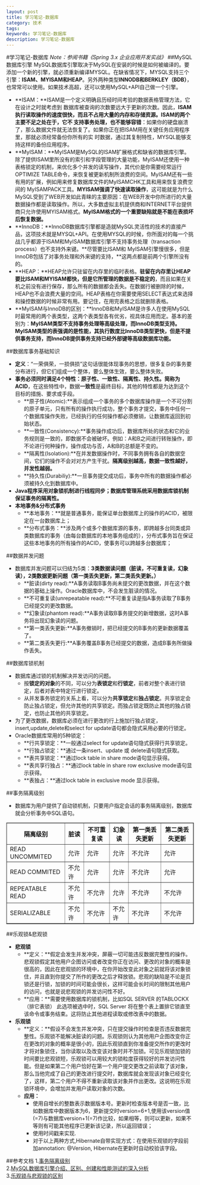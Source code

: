 ```yaml
---
layout: post
title: 学习笔记-数据库
category: 技术
tags: 
keywords: 学习笔记-数据库
description: 学习笔记-数据库
---
```

#学习笔记-数据库
*Note：参阅书籍《Spring 3.x 企业应用开发实战》*
##MySQL数据库引擎
MySQL数据库引擎取决于MySQL在安装的时候是如何被编译的。要添加一个新的引擎，就必须重新编译MYSQL。在缺省情况下，MYSQL支持三个引擎：**ISAM、MYISAM和HEAP**。另外两种类型**INNODB和BERKLEY（BDB）**，也常常可以使用。如果技术高超，还可以使用MySQL+API自己做一个引擎。
- **ISAM：**ISAM是一个定义明确且历经时间考验的数据表格管理方法，它在设计之时就考虑到 数据库被查询的次数要远大于更新的次数。因此，**ISAM执行读取操作的速度很快，而且不占用大量的内存和存储资源。ISAM的两个主要不足之处在于，它不 支持事务处理，也不能够容错**：如果你的硬盘崩溃了，那么数据文件就无法恢复了。如果你正在把ISAM用在关键任务应用程序里，那就必须经常备份你所有的实 时数据，通过其复制特性，MYSQL能够支持这样的备份应用程序。
- **MyISAM：**MyISAM是MySQL的ISAM扩展格式和缺省的数据库引擎。除了提供ISAM里所没有的索引和字段管理的大量功能，MyISAM还使用一种表格锁定的机制，来优化多个并发的读写操作，其代价是你需要经常运行OPTIMIZE TABLE命令，来恢复被更新机制所浪费的空间。MyISAM还有一些有用的扩展，例如用来修复数据库文件的MyISAMCHK工具和用来恢复浪费空间的 MyISAMPACK工具。**MYISAM强调了快速读取操作**，这可能就是为什么MySQL受到了WEB开发如此青睐的主要原因：在WEB开发中你所进行的大量数据操作都是读取操作。所以，大多数虚拟主机提供商和INTERNET平台提供商只允许使用MYISAM格式。**MyISAM格式的一个重要缺陷就是不能在表损坏后恢复数据。**
- **InnoDB：**InnoDB数据库引擎都是造就MySQL灵活性的技术的直接产品，这项技术就是MYSQL+API。在使用MYSQL的时候，你所面对的每一个挑战几乎都源于ISAM和MyISAM数据库引擎不支持事务处理（transaction process）也不支持外来键。**尽管要比ISAM和 MyISAM引擎慢很多，但是InnoDB包括了对事务处理和外来键的支持，**这两点都是前两个引擎所没有的。
- **HEAP：**HEAP允许只驻留在内存里的临时表格。**驻留在内存里让HEAP要比ISAM和MYISAM都快，但是它所管理的数据是不稳定的**，而且如果在关机之前没有进行保存，那么所有的数据都会丢失。在数据行被删除的时候，HEAP也不会浪费大量的空间。HEAP表格在你需要使用SELECT表达式来选择和操控数据的时候非常有用。要记住，在用完表格之后就删除表格。
- **MyISAM与InnoDB的区别：**InnoDB和MyISAM是许多人在使用MySQL时最常用的两个表类型，这两个表类型各有优劣，视具体应用而定。基本的差别为：**MyISAM类型不支持事务处理等高级处理，而InnoDB类型支持。MyISAM类型的表强调的是性能，其执行数度比InnoDB类型更快，但是不提供事务支持，而InnoDB提供事务支持已经外部键等高级数据库功能。**


##数据库事务基础知识
- **定义**：“一荣俱荣，一损俱损”这句话很能体现事务的思想，很多复杂的事务要分布进行，但它们组成一个整体，要么整体生效，要么整体失败。
- **事务必须同时满足4个特性：**原子性、一致性、隔离性、持久性。简称为**ACID**，在这些特性中，数据**一致性**是最终目标，其他的特性都是为达到这个目标的措施、要求或手段。
  - **原子性(Atomic):**表示组成一个事务的多个数据库操作是一个不可分割的原子单元，只有所有的操作执行成功，整个事务才提交，事务中任何一个数据库操作失败，已经执行的任何操作都必须撤销，让数据库返回到初始状态。
  - **一致性(Consistency):**事务操作成功后，数据库所处的状态和它的业务规则是一致的，即数据不会被破坏。例如：A和B之间进行转账操作，即不论进行何种操作，操作成功与否，A和B的总额是不变的。
  - **隔离性(Isolation):**在并发数据操作时，不同事务拥有各自的数据空间，它们的操作不会对对方产生干扰。**隔离级别越高，数据一致性越好，并发性越弱。**
  - **持久性(Durabiliy):**一旦事务提交成功后，事务中所有的数据操作都必须被持久化到数据库中。
- **Java程序采用对象锁机制进行线程同步；数据库管理系统采用数据库锁机制保证事务的隔离性。**
- **本地事务&分布式事务**
  - **本地事务：**就是普通事务，能保证单台数据库上的操作的ACID，被限定在一台数据库上；
  - **分布式事务：**涉及两个或多个数据库源的事务，即跨越多台同类或异类数据库的事务（由每台数据库的本地事务组成的），分布式事务旨在保证这些本地事务的所有操作的ACID，使事务可以跨越多台数据库；

##数据并发问题
- 数据库并发问题可以归结为5类：**3类数据读问题（脏读，不可重复读，幻象读），2类数据更新问题（第一类丢失更新，第二类丢失更新。）**
  - **脏读(dirty read):**A事务读取B事务尚未提交的更改数据，并在这个数据的基础上操作。Oracle数据库中，不会发生脏读的情况。
  - **不可重复读(unrepeatable read):**不可重复读是指A事务读取了B事务已经提交的更改数据。
  - **幻象读(phantom read):**A事务读取B事务提交的新增数据，这时A事务将出现幻象读的问题。
  - **第一类丢失更新:**A事务撤销时，把已经提交的B事务的更新数据覆盖了。
  - **第二类丢失更行:**A事务覆盖B事务已经提交的数据，造成B事务所做操作丢失。

##数据库锁机制
- 数据库通过锁的机制解决并发访问的问题。
  - 按**锁定的对象**的不同，可以分为**表锁定**和**行锁定**，前者对整个表进行锁定，后者对表中特定行进行锁定。
  - 从并发事务锁定的关系上看，可以分为**共享锁定**和**独占锁定**。共享锁定会防止独占锁定，但允许其他的共享锁定。而独占锁定既防止其他的独占锁定，也防止其他的共享锁定。
- 为了更改数据，数据库必须在进行更改的行上施加行独占锁定，insert,update,delete和select for update语句都会隐式采用必要的行锁定。
- Oracle数据库常用的5种锁定：
  - **行共享锁定：**一般通过select for update语句隐式获得行共享锁定。
  - **行独占锁定：**通过一条insert、update 或 delete语句隐式获取。
  - **表共享锁定：**通过lock table in share mode语句显示获得。
  - **表共享行独占：**通过lock table in share row exclusive mode语句显示获得。
  - **表独占：**通过lock table in exclusive mode 显示获得。

##事务隔离级别
- 数据库为用户提供了自动锁机制，只要用户指定会话的事务隔离级别，数据库就会分析事务中SQL语句。
<table border="1" width="100%" >
  <tr><th>隔离级别</th><th>脏读</th><th>不可重复读</th><th>幻象读</th><th>第一类丢失更新</th><th>第二类丢失更新</th></tr>
  <tr><td>READ UNCOMMITED</td><td>允许</td><td>允许</td><td>允许</td><td>不允许</td><td>允许</td></tr>
  <tr><td>READ COMMITED</td><td>不允许</td><td>允许</td><td>允许</td><td>不允许</td><td>允许</td></tr>
  <tr><td>REPEATABLE READ</td><td>不允许</td><td>不允许</td><td>允许</td><td>不允许</td><td>不允许</td></tr>
  <tr><td>SERIALIZABLE</td><td>不允许</td><td>不允许</td><td>不允许</td><td>不允许</td><td>不允许</td></tr>
</table>

##乐观锁&悲观锁
- **悲观锁**
  - **定义：**假定会发生并发冲突，屏蔽一切可能违反数据完整性的操作。悲观锁假定其他用户企图访问或者改变你正在访问、更改的对象的概率是很高的，因此在悲观锁的环境中，在你开始改变此对象之前就将该对象锁住，并且直到你提交了所作的更改之后才释放锁。悲观的缺陷是不论是页锁还是行锁，加锁的时间可能会很长，这样可能会长时间的限制其他用户的访问，也就是说悲观锁的并发访问性不好。
  - **应用：**需要使用数据库的锁机制，比如SQL SERVER 的TABLOCKX（排它表锁） 此选项被选中时，SQL  Server  将在整个表上置排它锁直至该命令或事务结束。这将防止其他进程读取或修改表中的数据。
- **乐观锁**
  - **定义：**假设不会发生并发冲突，只在提交操作时检查是否违反数据完整性。乐观锁不能解决脏读的问题。乐观锁则认为其他用户企图改变你正在更改的对象的概率是很小的，因此乐观锁直到你准备提交所作的更改时才将对象锁住，当你读取以及改变该对象时并不加锁。可见乐观锁加锁的时间要比悲观锁短，乐观锁可以用较大的锁粒度获得较好的并发访问性能。但是如果第二个用户恰好在第一个用户提交更改之前读取了该对象，那么当他完成了自己的更改进行提交时，数据库就会发现该对象已经变化了，这样，第二个用户不得不重新读取该对象并作出更改。这说明在乐观锁环境中，会增加并发用户读取对象的次数。
  - **应用：** 
    - 使用自增长的整数表示数据版本号。更新时检查版本号是否一致，比如数据库中数据版本为6，更新提交时version=6+1,使用该version值(=7)与数据库version+1(=7)作比较，如果相等，则可以更新，如果不等则有可能其他程序已更新该记录，所以返回错误；
    - 使用时间戳来实现.
    - 对于以上两种方式,Hibernate自带实现方式：在使用乐观锁的字段前加annotation: @Version, Hibernate在更新时自动校验该字段。

##参考文档
1.<a href="http://uule.iteye.com/blog/1445678" target="_blank">事务隔离级别</a><br> 
2.<a href="http://www.jb51.net/article/38004.htm" target="_blank">MySQL数据库引擎介绍、区别、创建和性能测试的深入分析</a><br>
3.<a href="http://www.cnblogs.com/Bob-FD/p/3352216.html" target="_blank">乐观锁与悲观锁的区别</a><br>